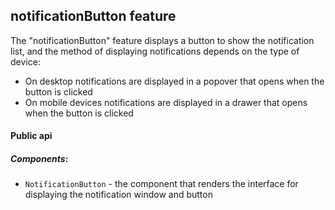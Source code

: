 ## notificationButton feature

The "notificationButton" feature displays a button to show the notification list, and the method of displaying notifications depends on the type of device:

-   On desktop notifications are displayed in a popover that opens when the button is clicked
-   On mobile devices notifications are displayed in a drawer that opens when the button is clicked

#### Public api

##### Components:

-   `NotificationButton` - the component that renders the interface for displaying the notification window and button
